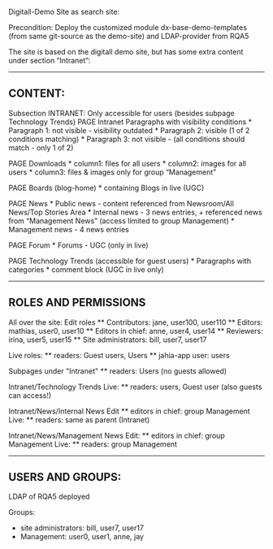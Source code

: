Digitall-Demo Site as search site:

Precondition:
Deploy the customized module dx-base-demo-templates (from same git-source as the demo-site) and LDAP-provider from RQA5


The site is based on the digitall demo site, but has some extra content under section “Intranet”:


------------------------------------
CONTENT:
------------------------------------

Subsection INTRANET:
Only accessible for users (besides subpage Technology Trends)
PAGE Intranet
	Paragraphs with visibility conditions
	* Paragraph 1: not visible - visibility outdated
	* Paragraph 2: visible (1 of 2 conditions matching)
	* Paragraph 3: not visible - (all conditions should match - only 1 of 2)


PAGE Downloads
	* column1: files for all users
	* column2: images for all users
	* column3: files & images only for group “Management”

PAGE Boards (blog-home)
	* containing Blogs in live (UGC)

PAGE News
	* Public news - content referenced from Newsroom/All News/Top Stories Area
	* Internal news - 3 news entries, + referenced news from “Management News” (access limited to group Management)
	* Management news - 4 news entries

PAGE Forum
	* Forums - UGC (only in live)

PAGE Technology Trends (accessible for guest users)
	* Paragraphs with categories
	* comment block (UGC in live only)




------------------------------------
ROLES AND PERMISSIONS
------------------------------------

All over the site:
Edit roles
** Contributors: jane, user100, user110
** Editors: mathias, user0, user10
** Editors in chief: anne, user4, user14
** Reviewers: irina, user5, user15
** Site administrators: bill, user7, user17

Live roles:
** readers: Guest users, Users
** jahia-app user: users

Subpages under "Intranet"
** readers: Users (no guests allowed)


Intranet/Technology Trends
Live:
** readers: users, Guest user (also guests can access!)

Intranet/News/Internal News
Edit
** editors in chief: group Management
Live:
** readers: same as parent (Intranet)

Intranet/News/Management News
Edit:
** editors in chief: group Management
Live:
** readers: group Management



------------------------------------
USERS AND GROUPS:
------------------------------------

LDAP of RQA5 deployed

Groups:
* site administrators: bill, user7, user17
* Management:  user0, user1, anne, jay











